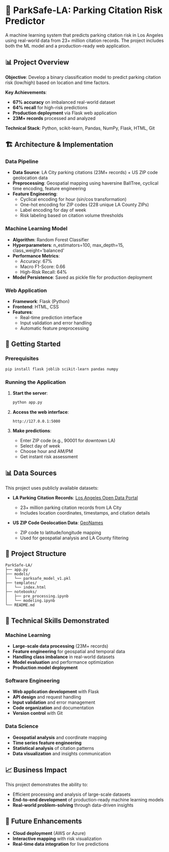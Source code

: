 # 🚗 ParkSafe-LA: Parking Citation Risk Predictor

A machine learning system that predicts parking citation risk in Los Angeles using real-world data from 23+ million citation records. The project includes both the ML model and a production-ready web application.

## 📊 Project Overview

**Objective**: Develop a binary classification model to predict parking citation risk (low/high) based on location and time factors.

**Key Achievements**:
- **67% accuracy** on imbalanced real-world dataset
- **64% recall** for high-risk predictions
- **Production deployment** via Flask web application
- **23M+ records** processed and analyzed

**Technical Stack**: Python, scikit-learn, Pandas, NumPy, Flask, HTML, Git

## 🏗️ Architecture & Implementation

### Data Pipeline
- **Data Source**: LA City parking citations (23M+ records) + US ZIP code geolocation data
- **Preprocessing**: Geospatial mapping using haversine BallTree, cyclical time encoding, feature engineering
- **Feature Engineering**: 
  - Cyclical encoding for hour (sin/cos transformation)
  - One-hot encoding for ZIP codes (228 unique LA County ZIPs)
  - Label encoding for day of week
  - Risk labeling based on citation volume thresholds

### Machine Learning Model
- **Algorithm**: Random Forest Classifier
- **Hyperparameters**: n_estimators=100, max_depth=15, class_weight='balanced'
- **Performance Metrics**:
  - Accuracy: 67%
  - Macro F1-Score: 0.66
  - High-Risk Recall: 64%
- **Model Persistence**: Saved as pickle file for production deployment

### Web Application
- **Framework**: Flask (Python)
- **Frontend**: HTML, CSS
- **Features**:
  - Real-time prediction interface
  - Input validation and error handling
  - Automatic feature preprocessing

## 🚀 Getting Started

### Prerequisites
```bash
pip install flask joblib scikit-learn pandas numpy
```

### Running the Application
1. **Start the server**:
   ```bash
   python app.py
   ```

2. **Access the web interface**:
   ```
   http://127.0.0.1:5000
   ```

3. **Make predictions**:
   - Enter ZIP code (e.g., 90001 for downtown LA)
   - Select day of week
   - Choose hour and AM/PM
   - Get instant risk assessment

## 📊 Data Sources

This project uses publicly available datasets:

- **LA Parking Citation Records**: [Los Angeles Open Data Portal](https://data.lacity.org/Transportation/Parking-Citations/4f5p-udkv/about_data)
  - 23+ million parking citation records from LA City
  - Includes location coordinates, timestamps, and citation details

- **US ZIP Code Geolocation Data**: [GeoNames](https://download.geonames.org/export/zip/)
  - ZIP code to latitude/longitude mapping
  - Used for geospatial analysis and LA County filtering

## 📁 Project Structure
```
ParkSafe-LA/
├── app.py 
├── models/
│   └── parksafe_model_v1.pkl 
├── templates/
│   └── index.html
├── notebooks/
│   ├── pre_processing.ipynb
│   └── modeling.ipynb        
└── README.md
```

## 🧠 Technical Skills Demonstrated

### Machine Learning
- **Large-scale data processing** (23M+ records)
- **Feature engineering** for geospatial and temporal data
- **Handling class imbalance** in real-world datasets
- **Model evaluation** and performance optimization
- **Production model deployment**

### Software Engineering
- **Web application development** with Flask
- **API design** and request handling
- **Input validation** and error management
- **Code organization** and documentation
- **Version control** with Git

### Data Science
- **Geospatial analysis** and coordinate mapping
- **Time series feature engineering**
- **Statistical analysis** of citation patterns
- **Data visualization** and insights communication

## 📈 Business Impact

This project demonstrates the ability to:
- Efficient processing and analysis of large-scale datasets
- **End-to-end development** of production-ready machine learning models
- **Real-world problem-solving** through data-driven insights

## 🔮 Future Enhancements

- **Cloud deployment** (AWS or Azure)
- **Interactive mapping** with risk visualization
- **Real-time data integration** for live predictions
